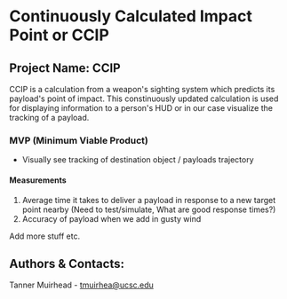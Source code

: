 # Continuously Calculated Impact Point or CCIP

## Project Name: CCIP 
CCIP is a calculation from a weapon's sighting system which predicts its payload's point of impact. This constinuously updated calculation is used for displaying information to a person's HUD or in our case visualize the tracking of a payload. 

### MVP (Minimum Viable Product) 
- Visually see tracking of destination object / payloads trajectory

#### Measurements
1. Average time it takes to deliver a payload in response to a new target point nearby (Need to test/simulate, What are good response times?)
2. Accuracy of payload when we add in gusty wind

Add more stuff etc.

## Authors & Contacts:
Tanner Muirhead - tmuirhea@ucsc.edu